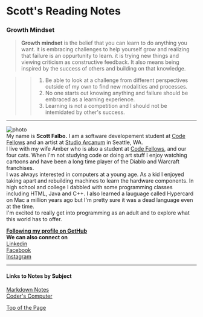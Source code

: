 #  Scott's Reading Notes 

### Growth Mindset

> **Growth mindset** is the belief that you can learn to do anything you want.  it is embracing challenges to help yourself grow and realizing that failure is an oppurtunity to learn.  it is trying new things and viewing criticism as constructive feedback.  It also means being inspired by the success of others and building on that knowledge.

>> 1. Be able to look at a challenge from different perspectives outside of my own to find new modalities and processes.
>> 2. No one starts out knowing anything and failure should be embraced as a learning experience.
>> 3. Learning is not a competition and I should not be intemidated by other's success.
<hr />

![photo](https://avatars1.githubusercontent.com/u/67803329?s=460&u=92ace7e6cedf0c3582317b5620d2575ca0d49604&v=4)
<br>
My name is **Scott Falbo.**  I am a software developement student at [Code Fellows](https://www.codefellows.org/) and an artist at [Studio Arcanum](http://studioarcanum.com/) in Seattle, WA.  
I live with my wife Amber who is also a student at [Code Fellows](https://www.codefellows.org/), and our four cats.  When I'm not studying code or doing art stuff I enjoy watching cartoons and have been a long time player of the Diablo and Warcraft franchises.  
I was always interested in computers at a young age.  As a kid I enjoyed taking apart and rebuilding machines to learn the hardware components.  In high school and college I dabbled with some programming classes including HTML, Java and C++.  I also learned a lauguage called Hypercard on Mac a million years ago but I'm pretty sure it was a dead language even at the time.  
I'm excited to really get into programming as an adult and to explore what this world has to offer.


**[Following my profile on GetHub](https://github.com/scottfalbo)**
<br>
**We can also connect on** <br>
[Linkedin](https://www.linkedin.com/in/scott-falbo-5523a41b1) <br>
[Facebook](https://www.facebook.com/scottfalboart) <br>
[Instagram](https://www.instagram.com/scottfalboart)
<hr />

#### Links to Notes by Subject
[Markdown Notes](markdown-notes.md)<br />
[Coder's Computer](coders-computer.md)

[Top of the Page](#scotts-reading-notes)
